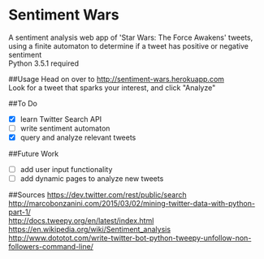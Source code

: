 Sentiment Wars 
==============

A sentiment analysis web app of 'Star Wars: The Force Awakens' tweets,
using a finite automaton to determine if a tweet has positive or
negative sentiment  
Python 3.5.1 required  

##Usage
Head on over to http://sentiment-wars.herokuapp.com  
Look for a tweet that sparks your interest, and click "Analyze"  

##To Do
- [x] learn Twitter Search API  
- [ ] write sentiment automaton  
- [x] query and analyze relevant tweets

##Future Work
- [ ] add user input functionality  
- [ ] add dynamic pages to analyze new tweets  

##Sources
https://dev.twitter.com/rest/public/search  
http://marcobonzanini.com/2015/03/02/mining-twitter-data-with-python-part-1/  
http://docs.tweepy.org/en/latest/index.html  
https://en.wikipedia.org/wiki/Sentiment_analysis  
http://www.dototot.com/write-twitter-bot-python-tweepy-unfollow-non-followers-command-line/  
